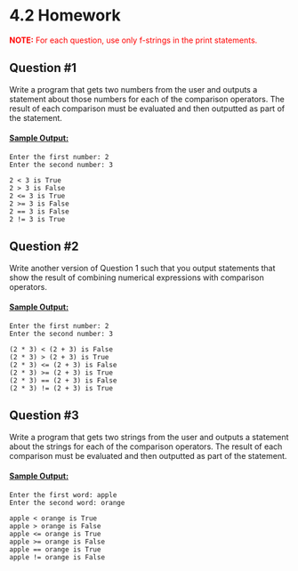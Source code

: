 # 4.2 Homework

<span style="color:red">
<b>NOTE:</b> For each question, use only f-strings in the print statements.
</span> 

## Question #1
Write a program that gets two numbers from the user and outputs a statement about those numbers for each of the comparison operators. The result of each comparison must be evaluated and then outputted as part of the statement. 

#### <ins>Sample Output:</ins>
```
Enter the first number: 2
Enter the second number: 3

2 < 3 is True
2 > 3 is False
2 <= 3 is True
2 >= 3 is False
2 == 3 is False
2 != 3 is True
```

## Question #2
Write another version of Question 1 such that you output statements that show the result of combining numerical expressions with comparison operators.

#### <ins>Sample Output:</ins>
```
Enter the first number: 2
Enter the second number: 3

(2 * 3) < (2 + 3) is False
(2 * 3) > (2 + 3) is True
(2 * 3) <= (2 + 3) is False
(2 * 3) >= (2 + 3) is True
(2 * 3) == (2 + 3) is False
(2 * 3) != (2 + 3) is True
```

## Question #3
Write a program that gets two strings from the user and outputs a statement about the strings for each of the comparison operators. The result of each comparison must be evaluated and then outputted as part of the statement.

#### <ins>Sample Output:</ins>
```
Enter the first word: apple
Enter the second word: orange

apple < orange is True
apple > orange is False
apple <= orange is True
apple >= orange is False
apple == orange is True
apple != orange is False
```